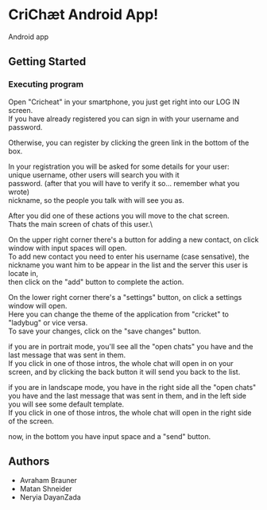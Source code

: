 # CriChæt Android App!

Android app

## Getting Started

### Executing program

Open "Cricheat" in your smartphone, you just get right into our LOG IN screen.\
If you have already registered you can sign in with your username and password.

Otherwise, you can register by clicking the green link in the bottom of the box.

In your registration you will be asked for some details for your user:\
unique username, other users will search you with it\
password. (after that you will have to verify it so... remember what you wrote)\
nickname, so the people you talk with will see you as.

After you did one of these actions you will move to the chat screen. \
Thats the main screen of chats of this user.\

On the upper right corner there's a button for adding a new contact, on click window with input spaces will open.\
To add new contact you need to enter his username (case sensative), the nickname you want him to be appear in the list and the server this user is locate in,\
then click on the "add" button to complete the action.

On the lower right corner there's a "settings" button, on click a settings window will open.\
Here you can change the theme of the application from "cricket" to "ladybug" or vice versa.\
To save your changes, click on the "save changes" button.

if you are in portrait mode, you'll see all the "open chats" you have and the last message that was sent in them.\
If you click in one of those intros, the whole chat will open in on your screen, and by clicking the back button it will send you back to the list.

if you are in landscape mode, you have in the right side all the "open chats" you have and the last message that was sent in them, and in the left side you will see some default template.\
If you click in one of those intros, the whole chat will open in the right side of the screen.

now, in the bottom you have input space and a "send" button.

## Authors

* Avraham Brauner
* Matan Shneider
* Neryia DayanZada
